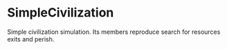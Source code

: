 # SimpleCivilization
Simple civilization simulation. Its members reproduce search for resources exits and perish.
